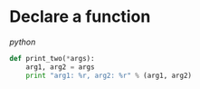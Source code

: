 # Declare a function
*python*
```python
def print_two(*args):
    arg1, arg2 = args
    print "arg1: %r, arg2: %r" % (arg1, arg2)
```
